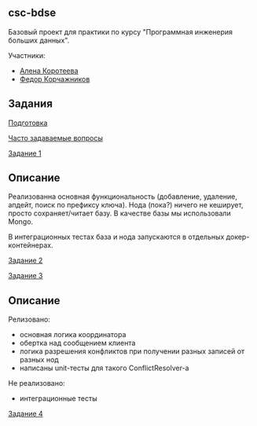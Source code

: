 ## csc-bdse
Базовый проект для практики по курсу "Программная инженерия больших данных".

Участники:  
  * [Алена Коротеева](https://github.com/pavlin256)
  * [Федор Корчажников](https://github.com/butnotstupid)

## Задания
[Подготовка](INSTALL.md)

[Часто задаваемые вопросы](FAQ.md)

[Задание 1](TASK1.md)

## Описание
Реализованна основная функциональность (добавление, удаление, апдейт, поиск по префиксу ключа). 
Нода (пока?) ничего не кеширует, просто сохраняет/читает базу. В качестве базы мы использовали Mongo.

В интеграционных тестах база и нода запускаются в отдельных докер-контейнерах.

[Задание 2](TASK2.md)

[Задание 3](TASK3.md)

## Описание
Релизовано:
 * основная логика координатора
 * обертка над сообщением клиента
 * логика разрешения конфликтов при получении разных записей от разных нод
 * написаны unit-тесты для такого ConflictResolver-а
 
Не реализовано:
 * интеграционные тесты

[Задание 4](TASK4.md)
